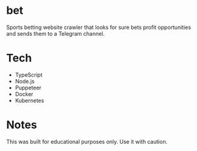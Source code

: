# bet

Sports betting website crawler that looks for sure bets profit opportunities and sends them to a Telegram channel.

# Tech

* TypeScript
* Node.js
* Puppeteer
* Docker
* Kubernetes

# Notes

This was built for educational purposes only. Use it with caution.
